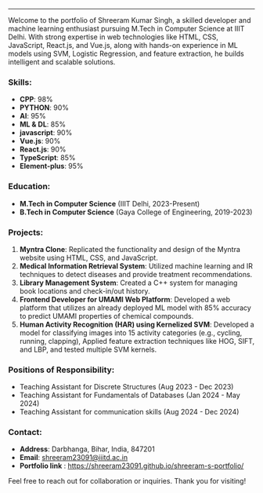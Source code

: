 ---
Welcome to the portfolio of Shreeram Kumar Singh, a skilled developer and machine learning enthusiast pursuing M.Tech in Computer Science at IIIT Delhi. With strong expertise in web technologies like HTML, CSS, JavaScript, React.js, and Vue.js, along with hands-on experience in ML models using SVM, Logistic Regression, and feature extraction, he builds intelligent and scalable solutions.

### Skills:
- **CPP**: 98%
- **PYTHON**: 90%
- **AI**: 95%
- **ML & DL**: 85%
- **javascript**: 90%
- **Vue.js**: 90%
- **React.js**: 90%
- **TypeScript**: 85%
- **Element-plus**: 95%

### Education:
- **M.Tech in Computer Science** (IIIT Delhi, 2023-Present)
- **B.Tech in Computer Science** (Gaya College of Engineering, 2019-2023)

### Projects:
1. **Myntra Clone**: Replicated the functionality and design of the Myntra website using HTML, CSS, and JavaScript.
2. **Medical Information Retrieval System**: Utilized machine learning and IR techniques to detect diseases and provide treatment recommendations.
3. **Library Management System**: Created a C++ system for managing book locations and check-in/out history.
4. **Frontend Developer for UMAMI Web Platform**:  Developed a web platform that utilizes an already deployed ML model with 85% accuracy to predict UMAMI properties of
 chemical compounds.
5. **Human Activity Recognition (HAR) using Kernelized SVM**: Developed a model for classifying images into 15 activity categories (e.g., cycling, running, clapping),
Applied feature extraction techniques like HOG, SIFT, and LBP, and tested multiple SVM kernels.

### Positions of Responsibility:
- Teaching Assistant for Discrete Structures (Aug 2023 - Dec 2023)
- Teaching Assistant for Fundamentals of Databases (Jan 2024 - May 2024)
- Teaching Assistant for communication skills (Aug 2024 - Dec 2024)

### Contact:
- **Address**: Darbhanga, Bihar, India, 847201
- **Email**: shreeram23091@iiitd.ac.in
- **Portfolio link** : https://shreeram23091.github.io/shreeram-s-portfolio/

Feel free to reach out for collaboration or inquiries. Thank you for visiting!
